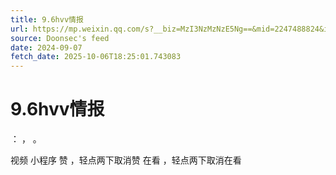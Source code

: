 ```yaml
---
title: 9.6hvv情报
url: https://mp.weixin.qq.com/s?__biz=MzI3NzMzNzE5Ng==&mid=2247488824&idx=1&sn=27b45913fbcf1675d54e467032fe4b0a
source: Doonsec's feed
date: 2024-09-07
fetch_date: 2025-10-06T18:25:01.743083
---
```


# 9.6hvv情报

：
，
。

视频
小程序
赞
，轻点两下取消赞
在看
，轻点两下取消在看